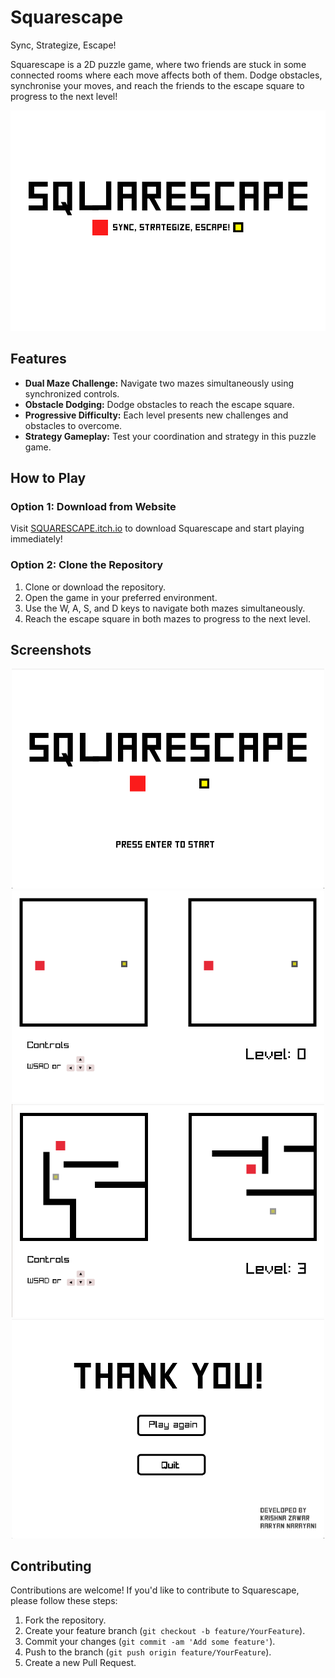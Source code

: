 # Squarescape
Sync, Strategize, Escape!

Squarescape is a 2D puzzle game, where two friends are stuck in some connected rooms where each move affects both of them. Dodge obstacles, synchronise your moves, and reach the friends to the escape square to progress to the next level!
<div style="text-align:center;">
    <img src="screenshots/game_cover.png" alt="Start Screen" width="700">    
</div>

## Features

- **Dual Maze Challenge:** Navigate two mazes simultaneously using synchronized controls.
- **Obstacle Dodging:** Dodge obstacles to reach the escape square.
- **Progressive Difficulty:** Each level presents new challenges and obstacles to overcome.
- **Strategy Gameplay:** Test your coordination and strategy in this puzzle game.

## How to Play

### Option 1: Download from Website

Visit  [SQUARESCAPE.itch.io](https://krishna-zawar.itch.io/squarescape)  to download Squarescape and start playing immediately!

### Option 2: Clone the Repository

1. Clone or download the repository.
2. Open the game in your preferred environment.
3. Use the W, A, S, and D keys to navigate both mazes simultaneously.
4. Reach the escape square in both mazes to progress to the next level.

## Screenshots
<div style="text-align:center;">
    <img src="screenshots/start_screen.png" alt="Level 0" width="500">
    <img src="screenshots/level_0.png" alt="Level 0" width="500">    
    <img src="screenshots/level_3.png" alt="Level 3" width="500">
    <img src="screenshots/ending_screen.png" alt="Ending Screen" width="500">
</div>

## Contributing

Contributions are welcome! If you'd like to contribute to Squarescape, please follow these steps:

1. Fork the repository.
2. Create your feature branch (`git checkout -b feature/YourFeature`).
3. Commit your changes (`git commit -am 'Add some feature'`).
4. Push to the branch (`git push origin feature/YourFeature`).
5. Create a new Pull Request.




